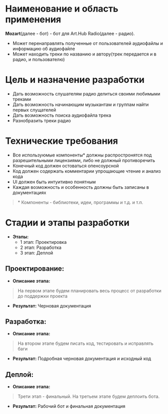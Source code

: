 # Наименование и область применения 

**Mozart**(далее - бот) - бот для Art.Hub Radio(далее - радио).

- Может перенаправлять полученные от пользователей аудиофайлы и информацию об аудиофайле  
- Может находить треки по названию и автору(трек передается и в радио, и пользователю)

# Цель и назначение разработки 

- Дать возможность слушателям радио делиться своими любимыми треками  
- Дать возможность начинающим музыкантам и группам найти первых слущателей  
- Дать возможность поиска аудиофайла трека  
- Разнобразить треки радио

# Технические требования

- Все используюмые компоненты\* должны распростронятся под разрешительными лицензиями, либо не должный противоречить  
- Конечный код должен остоваться опенсоурсной  
- Код должен содержать комментарии упрощающие чтение и анализ кода  
- UI должен быть интуитивно понятным  
- Каждая возможность и особенность должны быть записаны в документациях	

> \* Компоненты - библиотеки, идеи, программы и т.д. и т.п.

# Стадии и этапы разработки 

- **Этапы:**  
	- 1 этап: Проектировка  
	- 2 этап: Разработка  
	- 3 этап: Деплой

## Проектирование:

- **Описание этапа:**  
> На первом этапе будем планировать весь процесс от разработки до поддержки проекта  
- **Результат:** Черновая документация

## Разработка:

- **Описание этапа:**  
> На втором этапе будем писать код, тестировать и исправлять баги  
- **Результат:** Подробная черновая документация и исходный код

## Деплой:

- **Описание этапа:**  
> Трети этап - финальный. На третьем этапе будем деплоить бота.  
- **Результат:** Рабочий бот и финальная документация

